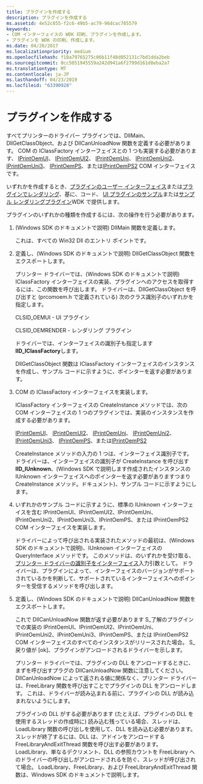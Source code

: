 ```yaml
---
title: プラグインを作成する
description: プラグインを作成する
ms.assetid: 4e52c855-f2c6-49b5-ac79-96dcac785579
keywords:
- COM インターフェイスの WDK 印刷、プラグインを作成します。
- プラグインを WDK の印刷、作成します。
ms.date: 04/20/2017
ms.localizationpriority: medium
ms.openlocfilehash: f18a79765275c06b11f48d052131c7bd1dda2beb
ms.sourcegitcommit: 0cc5051945559a242d941a6f2799d161d8eba2a7
ms.translationtype: MT
ms.contentlocale: ja-JP
ms.lasthandoff: 04/23/2019
ms.locfileid: "63390928"
---
```

# <a name="creating-the-plug-in"></a>プラグインを作成する





すべてプリンターのドライバー プラグインでは、DllMain、DllGetClassObject、および DllCanUnloadNow 関数を定義する必要があります。 COM の IClassFactory インターフェイスとの 1 つも実装する必要があります、 [IPrintOemUI](iprintoemui-com-interface.md)、 [IPrintOemUI2](iprintoemui2-com-interface.md)、 [IPrintOemUni](iprintoemuni-com-interface.md)、 [IPrintOemUni2](iprintoemuni2-com-interface.md)、 [IPrintOemUni3](iprintoemuni3-com-interface.md)、 [IPrintOemPS](iprintoemps-com-interface.md)、または[IPrintOemPS2](iprintoemps2-com-interface.md) COM インターフェイスです。

いずれかを作成するとき、[プラグインのユーザー インターフェイス](user-interface-plug-ins.md)または[プラグインでレンダリング](rendering-plug-ins.md)、基に、コード、 [UI プラグインのサンプル](sample-ui-plug-in.md)または[サンプル レンダリングプラグイン](sample-rendering-plug-ins.md)WDK で提供します。

プラグインのいずれかの種類を作成するには、次の操作を行う必要があります。

1.  (Windows SDK のドキュメントで説明) DllMain 関数を定義します。

    これは、すべての Win32 Dll のエントリ ポイントです。

2.  定義し、(Windows SDK のドキュメントで説明) DllGetClassObject 関数をエクスポートします。

    プリンター ドライバーでは、(Windows SDK のドキュメントで説明) IClassFactory インターフェイスの実装、プラグインへのアクセスを取得するには、この関数を呼び出します。 ドライバーは、DllGetClassObject を呼び出すと (prcomoem.h で定義されている) 次のクラス識別子のいずれかを指定します。

    CLSID\_OEMUI - UI プラグイン

    CLSID\_OEMRENDER - レンダリング プラグイン

    ドライバーでは、インターフェイスの識別子も指定します**IID\_IClassFactory**します。

    DllGetClassObject 関数は IClassFactory インターフェイスのインスタンスを作成し、サンプル コードに示すように、ポインターを返す必要があります。

3.  COM の IClassFactory インターフェイスを実装します。

    IClassFactory インターフェイスの CreateInstance メソッドでは、次の COM インターフェイスの 1 つのプラグインでは、実装のインスタンスを作成する必要があります。

    [IPrintOemUI](iprintoemui-com-interface.md)、 [IPrintOemUI2](iprintoemui2-com-interface.md)、 [IPrintOemUni](iprintoemuni-com-interface.md)、 [IPrintOemUni2](iprintoemuni2-com-interface.md)、 [IPrintOemUni3](iprintoemuni3-com-interface.md)、 [IPrintOemPS](iprintoemps-com-interface.md)、または[IPrintOemPS2](iprintoemps2-com-interface.md)

    CreateInstance メソッドの入力の 1 つは、インターフェイス識別子です。 ドライバーは、インターフェイスの識別子が CreateInstance を呼び出す**IID\_IUnknown**、(Windows SDK で説明します作成されたインスタンスの IUnknown インターフェイスへのポインターを返す必要がありますつまり CreateInstance メソッド。ドキュメント)、サンプル コードに示すようにします。

4.  いずれかのサンプル コードに示すように、標準の IUnknown インターフェイスを含む IPrintOemUI、IPrintOemUI2、IPrintOemUni、IPrintOemUni2、IPrintOemUni3、IPrintOemPS、または IPrintOemPS2 COM インターフェイスを実装します。

    ドライバーによって呼び出される実装されたメソッドの最初は、(Windows SDK のドキュメントで説明)、IUnknown インターフェイスの QueryInterface メソッドです。 このメソッドは、のいずれかを受け取る、[プリンター ドライバーの識別子をインターフェイス](interface-identifiers-for-printer-drivers.md)入力引数として。 ドライバーは、プラグインによって、インターフェイスのバージョンがサポートされているかを判断して、サポートされているインターフェイスへのポインターを受信するメソッドを呼び出します。

5.  定義し、(Windows SDK のドキュメントで説明) DllCanUnloadNow 関数をエクスポートします。

    これで DllCanUnloadNow 関数が返す必要があります S\_了解のプラグインでの実装の IPrintOemUI、IPrintOemUI2、IPrintOemUni、IPrintOemUni2、IPrintOemUni3、IPrintOemPS、または IPrintOemPS2 COM インターフェイスのすべてのインスタンスがリリースされた場合。 S\_戻り値が [ok]、プラグインがアンロードされるドライバーを示します。

    プリンター ドライバーでは、プラグインの DLL をアンロードするときに、まずを呼び出すプラグの DllCanUnloadNow 関数に注意してください。 DllCanUnloadNow によって返される値に関係なく、プリンター ドライバーは、FreeLibrary 関数を呼び出すことでプラグインの DLL をアンロードします。 これは、ドライバーが読み込まれる前に、プラグインの DLL が読み込まれないようにします。

    プラグインの DLL がする必要があります (たとえば、プラグインの DLL を使用するスレッドの作成時に) 読み込む残っている場合、スレッドは、LoadLibrary 関数の呼び出しを使用して、DLL を読み込む必要があります。 スレッドが終了するには、DLL は、アドインをアンロードする FreeLibraryAndExitThread 関数を呼び出す必要があります。 LoadLibrary、単なるデクリメント、DLL の参照カウントを FreeLibrary へのドライバーの呼び出しがアンロードされるを防ぐ、スレッドが呼び出されて場合。 LoadLibrary、FreeLibrary、および FreeLibraryAndExitThread 関数は、Windows SDK のドキュメントで説明します。

 

 




